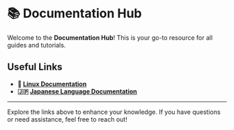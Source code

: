 # 📚 Documentation Hub

Welcome to the **Documentation Hub**! This is your go-to resource for all guides and tutorials.

## Useful Links

- **🐧 [Linux Documentation](https://github.com/xrito-o/Documentations/blob/main/linux/linux_documentation.md)**
- **🇯🇵 [Japanese Language Documentation](https://github.com/xrito-o/Documentations/blob/main/japanese/japanese_language_documentation.md)**

---

Explore the links above to enhance your knowledge. If you have questions or need assistance, feel free to reach out!
